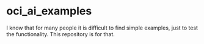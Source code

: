 # oci_ai_examples
I know that for many people it is difficult to find simple examples, just to test the functionality. This repository is for that.
